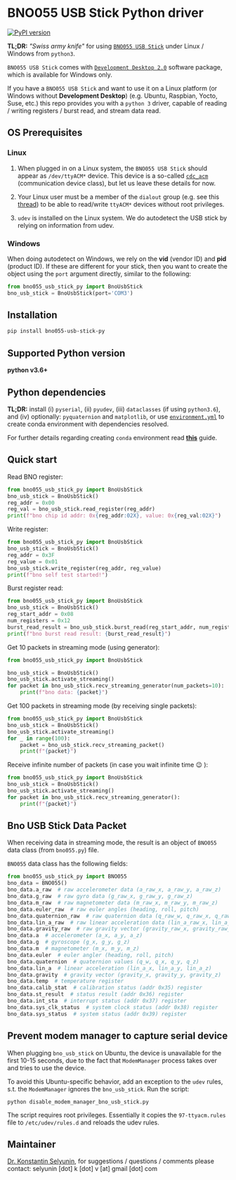 # BNO055 USB Stick Python driver

[![PyPI version](https://badge.fury.io/py/bno055-usb-stick-py.svg)](https://badge.fury.io/py/bno055-usb-stick-py)

**TL;DR:** *"Swiss army knife"* for using 
[`BNO055 USB Stick`](https://eu.mouser.com/new/bosch/bosch-bno055-usb-stick/) 
under Linux / Windows from `python3`. 

`BNO055 USB Stick` comes with 
[`Development Desktop 2.0`](https://www.bosch-sensortec.com/bst/support_tools/downloads/overview_downloads) 
software package, 
which is available for Windows only. 

If you have a `BNO055 USB Stick` and want to
use it on a Linux platform (or Windows without **Development Desktop**)
(e.g. Ubuntu, Raspbian, Yocto, Suse, etc.) 
this repo provides you with a `python 3` driver,
capable of reading / writing registers / burst read, 
and stream data read.

## OS Prerequisites

### Linux

1. When plugged in on a Linux system, 
the `BNO055 USB Stick` should appear 
as `/dev/ttyACM*` device. 
This device is a so-called
[`cdc_acm`](https://www.keil.com/pack/doc/mw/USB/html/group__usbh__cdcacm_functions.html) 
(communication device class), but let us leave 
these details for now.

2. Your Linux user must be a member of the
`dialout` group 
(e.g. see this [thread](https://unix.stackexchange.com/questions/14354/read-write-to-a-serial-port-without-root))
to be able to read/write `ttyACM*` devices 
without root privileges.

3. `udev` is installed on the Linux system.
We do autodetect the USB stick by relying on information from udev.

### Windows

When doing autodetect on Windows, we rely on the **vid** (vendor ID) and **pid** (product ID).
If these are different for your stick, then you want to create the object using the `port` argument directly,
similar to the following:

```python
from bno055_usb_stick_py import BnoUsbStick
bno_usb_stick = BnoUsbStick(port='COM3')
```

## Installation

```sh
pip install bno055-usb-stick-py
```


## Supported Python version

**python v3.6+**

## Python dependencies

**TL;DR:** install 
(i) `pyserial`, 
(ii) `pyudev`,
(iii) `dataclasses` (if using `python3.6`), and
(iv) optionally: `pyquaternion` 
and `matplotlib`, 
or use 
[`environment.yml`](./environment.yml)
to create conda environment
with dependencies resolved.

For further details regarding creating `conda` environment read [**this**](./CONDA_HOWTO.md) guide.

## Quick start

Read BNO register:

```python
from bno055_usb_stick_py import BnoUsbStick
bno_usb_stick = BnoUsbStick()
reg_addr = 0x00
reg_val = bno_usb_stick.read_register(reg_addr)
print(f"bno chip id addr: 0x{reg_addr:02X}, value: 0x{reg_val:02X}")
```

Write register:

```python
from bno055_usb_stick_py import BnoUsbStick
bno_usb_stick = BnoUsbStick()
reg_addr = 0x3F
reg_value = 0x01
bno_usb_stick.write_register(reg_addr, reg_value)
print(f"bno self test started!")
```

Burst register read:

```python
from bno055_usb_stick_py import BnoUsbStick
bno_usb_stick = BnoUsbStick()
reg_start_addr = 0x08
num_registers = 0x12
burst_read_result = bno_usb_stick.burst_read(reg_start_addr, num_registers)
print(f"bno burst read result: {burst_read_result}")
```

Get 10 packets in streaming mode (using generator):

```python
from bno055_usb_stick_py import BnoUsbStick

bno_usb_stick = BnoUsbStick()
bno_usb_stick.activate_streaming()
for packet in bno_usb_stick.recv_streaming_generator(num_packets=10):
    print(f"bno data: {packet}")
```

Get 100 packets in streaming mode (by receiving single packets):

```python
from bno055_usb_stick_py import BnoUsbStick
bno_usb_stick = BnoUsbStick()
bno_usb_stick.activate_streaming()
for _ in range(100):
    packet = bno_usb_stick.recv_streaming_packet()
    print(f"{packet}")
```

Receive infinite number of packets (in case you wait infinite time :wink: ):

```python
from bno055_usb_stick_py import BnoUsbStick
bno_usb_stick = BnoUsbStick()
bno_usb_stick.activate_streaming()
for packet in bno_usb_stick.recv_streaming_generator():
    print(f"{packet}")
```

## Bno USB Stick Data Packet

When receiving data in streaming mode, the result 
is an object of `BNO055` data class (from `bno055.py`) file.

`BNO055` data class has the following fields:

```python
from bno055_usb_stick_py import BNO055
bno_data = BNO055()
bno_data.a_raw  # raw accelerometer data (a_raw_x, a_raw_y, a_raw_z)
bno_data.g_raw  # raw gyro data (g_raw_x, g_raw_y, g_raw_z)
bno_data.m_raw  # raw magnetometer data (m_raw_x, m_raw_y, m_raw_z)
bno_data.euler_raw  # raw euler angles (heading, roll, pitch)
bno_data.quaternion_raw  # raw quaternion data (q_raw_w, q_raw_x, q_raw_y, q_raw_z)
bno_data.lin_a_raw  # raw linear acceleration data (lin_a_raw_x, lin_a_raw_y, lin_a_raw_z)
bno_data.gravity_raw  # raw gravity vector (gravity_raw_x, gravity_raw_y, gravity_raw_z)
bno_data.a  # accelerometer (a_x, a_y, a_z)
bno_data.g  # gyroscope (g_x, g_y, g_z)
bno_data.m  # magnetometer (m_x, m_y, m_z)
bno_data.euler  # euler angler (heading, roll, pitch)
bno_data.quaternion  # quaternion values (q_w, q_x, q_y, q_z)
bno_data.lin_a  # linear acceleration (lin_a_x, lin_a_y, lin_a_z)
bno_data.gravity  # gravity vector (gravity_x, gravity_y, gravity_z)
bno_data.temp  # temperature register
bno_data.calib_stat  # calibration status (addr 0x35) register
bno_data.st_result  # status result (addr 0x36) register
bno_data.int_sta  # interrupt status (addr 0x37) register
bno_data.sys_clk_status  # system clock status (addr 0x38) register
bno_data.sys_status  # system status (addr 0x39) register
```

## Prevent modem manager to capture serial device

When plugging `bno_usb_stick` on Ubuntu,
the device is unavailable for the first 10-15 seconds,
due to the fact that `ModemManager` process 
takes over and tries to use the device.

To avoid this Ubuntu-specific behavior, 
add an exception to the `udev` rules,
s.t. the `ModemManager` ignores the `bno_usb_stick`.
Run the script:

`python disable_modem_manager_bno_usb_stick.py`

The script requires root privileges. Essentially it copies 
the `97-ttyacm.rules` file to `/etc/udev/rules.d` and reloads the 
udev rules.

## Maintainer

[Dr. Konstantin Selyunin](http://selyunin.com/), 
for suggestions / questions / comments 
please contact: 
selyunin [dot] k [dot] v [at] gmail [dot] com



